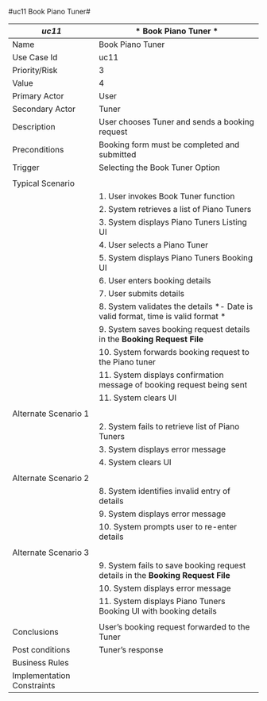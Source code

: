 #uc11 Book Piano Tuner#

|*uc11*|* Book Piano Tuner *| 
|----|----|
|Name| Book Piano Tuner |
|Use Case Id|uc11|
|Priority/Risk|3|
|Value|4|
|Primary Actor|User|
|Secondary Actor| Tuner|
|Description|User chooses Tuner and sends a booking request|
|Preconditions|Booking form must be completed and submitted|
|Trigger|Selecting the Book Tuner Option |
| | | 
|Typical Scenario| |
| |1. User invokes Book Tuner function|
| |2. System retrieves a list of Piano Tuners|
| |3. System displays Piano Tuners Listing UI|
| |4. User selects a Piano Tuner |
| |5. System displays Piano Tuners Booking UI|
| |6.  User enters booking details | 
| |7. User submits details | 
| |8. System validates the details *- Date is valid format, time is valid format * | 
| |9. System saves booking request details in the **Booking Request File** | 
| |10. System forwards booking request to the Piano tuner|
| |11. System displays confirmation message of booking request being sent|
| |11.	System clears UI| 
| | |
|Alternate Scenario 1| |
| |2. System fails to retrieve list of Piano Tuners |
| |3.	System displays error message|
| |4.	System clears UI|
| | |
|Alternate Scenario 2| |
| |8.	System identifies invalid entry of details|
| |9.	System displays error message|
| |10.	System prompts user to re-enter details|
| | | 
|Alternate Scenario 3| |
| |9.	System fails to save booking request details in the **Booking Request File**|
| |10.	System displays error message|
| |11.	System displays Piano Tuners Booking UI with booking details|
| | | 
|Conclusions|User’s booking request forwarded to the Tuner|
|Post conditions| Tuner’s response|
|Business Rules| |
|Implementation Constraints| |
